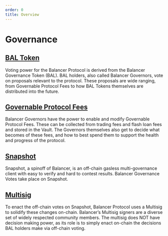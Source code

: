 ```yaml
---
order: 0
title: Overview
---
```


# Governance

## [BAL Token](./bal-token)

Voting power for the Balancer Protocol is derived from the Balancer Governance Token \(BAL\). BAL holders, also called Balancer Governors, vote on proposals relevant to the protocol. These proposals are wide ranging, from Governable Protocol Fees to how BAL Tokens themselves are distributed into the future.

## [Governable Protocol Fees](./protocol-fees)

Balancer Governors have the power to enable and modify Governable Protocol Fees. These can be collected from trading fees and flash loan fees and stored in the Vault. The Governors themselves also get to decide what becomes of these fees, and how to best spend them to support the health and progress of the protocol.

## [Snapshot](./snapshot)

Snapshot, a spinoff of Balancer, is an off-chain gasless multi-governance client with easy to verify and hard to contest results. Balancer Governance Votes take place on Snapshot.

## [Multisig](./multisig)

To enact the off-chain votes on Snapshot, Balancer Protocol uses a Multisig to solidify these changes on-chain. Balancer’s Multisig signers are a diverse set of widely respected community members. The multisig does NOT have decision making power, as its role is to simply enact on-chain the decisions BAL holders make via off-chain voting.
